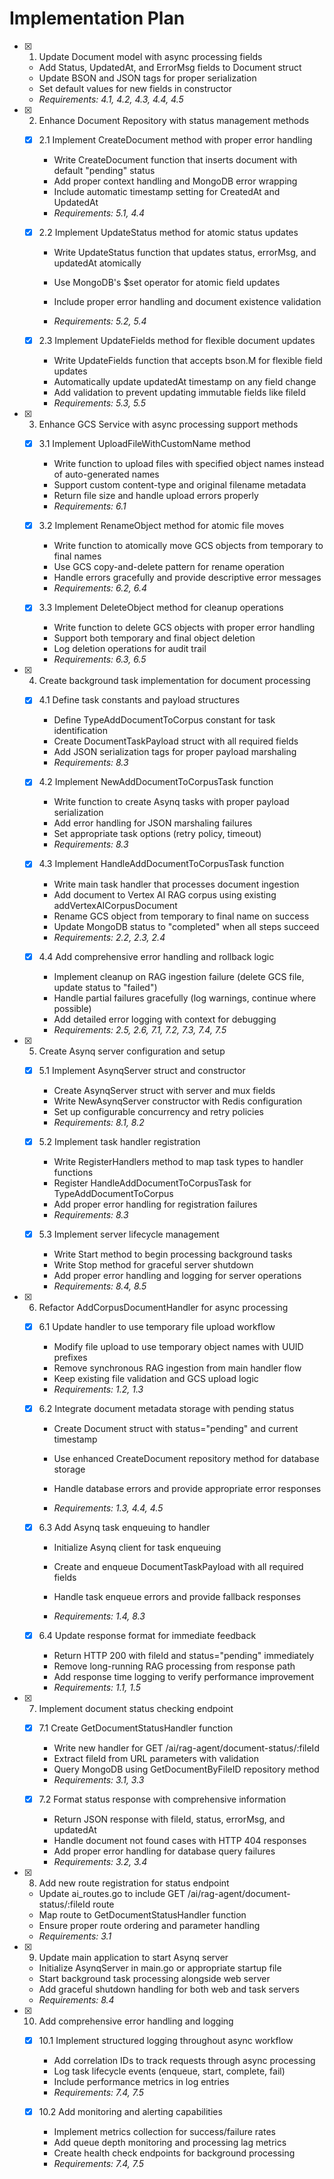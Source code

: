 # Implementation Plan

- [x] 1. Update Document model with async processing fields





  - Add Status, UpdatedAt, and ErrorMsg fields to Document struct
  - Update BSON and JSON tags for proper serialization
  - Set default values for new fields in constructor
  - _Requirements: 4.1, 4.2, 4.3, 4.4, 4.5_

- [x] 2. Enhance Document Repository with status management methods





  - [x] 2.1 Implement CreateDocument method with proper error handling


    - Write CreateDocument function that inserts document with default "pending" status
    - Add proper context handling and MongoDB error wrapping
    - Include automatic timestamp setting for CreatedAt and UpdatedAt
    - _Requirements: 5.1, 4.4_



  - [x] 2.2 Implement UpdateStatus method for atomic status updates






    - Write UpdateStatus function that updates status, errorMsg, and updatedAt atomically
    - Use MongoDB's $set operator for atomic field updates
    - Include proper error handling and document existence validation


    - _Requirements: 5.2, 5.4_

  - [x] 2.3 Implement UpdateFields method for flexible document updates

    - Write UpdateFields function that accepts bson.M for flexible field updates
    - Automatically update updatedAt timestamp on any field change
    - Add validation to prevent updating immutable fields like fileId
    - _Requirements: 5.3, 5.5_


- [x] 3. Enhance GCS Service with async processing support methods




  - [x] 3.1 Implement UploadFileWithCustomName method


    - Write function to upload files with specified object names instead of auto-generated names
    - Support custom content-type and original filename metadata
    - Return file size and handle upload errors properly
    - _Requirements: 6.1_

  - [x] 3.2 Implement RenameObject method for atomic file moves


    - Write function to atomically move GCS objects from temporary to final names
    - Use GCS copy-and-delete pattern for rename operation
    - Handle errors gracefully and provide descriptive error messages
    - _Requirements: 6.2, 6.4_


  - [x] 3.3 Implement DeleteObject method for cleanup operations

    - Write function to delete GCS objects with proper error handling
    - Support both temporary and final object deletion
    - Log deletion operations for audit trail
    - _Requirements: 6.3, 6.5_

- [x] 4. Create background task implementation for document processing





  - [x] 4.1 Define task constants and payload structures


    - Define TypeAddDocumentToCorpus constant for task identification
    - Create DocumentTaskPayload struct with all required fields
    - Add JSON serialization tags for proper payload marshaling
    - _Requirements: 8.3_

  - [x] 4.2 Implement NewAddDocumentToCorpusTask function


    - Write function to create Asynq tasks with proper payload serialization
    - Add error handling for JSON marshaling failures
    - Set appropriate task options (retry policy, timeout)
    - _Requirements: 8.3_

  - [x] 4.3 Implement HandleAddDocumentToCorpusTask function


    - Write main task handler that processes document ingestion
    - Add document to Vertex AI RAG corpus using existing addVertexAICorpusDocument
    - Rename GCS object from temporary to final name on success
    - Update MongoDB status to "completed" when all steps succeed
    - _Requirements: 2.2, 2.3, 2.4_

  - [x] 4.4 Add comprehensive error handling and rollback logic


    - Implement cleanup on RAG ingestion failure (delete GCS file, update status to "failed")
    - Handle partial failures gracefully (log warnings, continue where possible)
    - Add detailed error logging with context for debugging
    - _Requirements: 2.5, 2.6, 7.1, 7.2, 7.3, 7.4, 7.5_

- [x] 5. Create Asynq server configuration and setup





  - [x] 5.1 Implement AsynqServer struct and constructor


    - Create AsynqServer struct with server and mux fields
    - Write NewAsynqServer constructor with Redis configuration
    - Set up configurable concurrency and retry policies
    - _Requirements: 8.1, 8.2_


  - [x] 5.2 Implement task handler registration

    - Write RegisterHandlers method to map task types to handler functions
    - Register HandleAddDocumentToCorpusTask for TypeAddDocumentToCorpus
    - Add proper error handling for registration failures
    - _Requirements: 8.3_

  - [x] 5.3 Implement server lifecycle management


    - Write Start method to begin processing background tasks
    - Write Stop method for graceful server shutdown
    - Add proper error handling and logging for server operations
    - _Requirements: 8.4, 8.5_

- [x] 6. Refactor AddCorpusDocumentHandler for async processing





  - [x] 6.1 Update handler to use temporary file upload workflow


    - Modify file upload to use temporary object names with UUID prefixes
    - Remove synchronous RAG ingestion from main handler flow
    - Keep existing file validation and GCS upload logic
    - _Requirements: 1.2, 1.3_



  - [x] 6.2 Integrate document metadata storage with pending status





    - Create Document struct with status="pending" and current timestamp
    - Use enhanced CreateDocument repository method for database storage
    - Handle database errors and provide appropriate error responses


    - _Requirements: 1.3, 4.4, 4.5_

  - [x] 6.3 Add Asynq task enqueuing to handler





    - Initialize Asynq client for task enqueuing


    - Create and enqueue DocumentTaskPayload with all required fields
    - Handle task enqueue errors and provide fallback responses
    - _Requirements: 1.4, 8.3_

  - [x] 6.4 Update response format for immediate feedback





    - Return HTTP 200 with fileId and status="pending" immediately
    - Remove long-running RAG processing from response path
    - Add response time logging to verify performance improvement
    - _Requirements: 1.1, 1.5_

- [x] 7. Implement document status checking endpoint




  - [x] 7.1 Create GetDocumentStatusHandler function


    - Write new handler for GET /ai/rag-agent/document-status/:fileId
    - Extract fileId from URL parameters with validation
    - Query MongoDB using GetDocumentByFileID repository method
    - _Requirements: 3.1, 3.3_

  - [x] 7.2 Format status response with comprehensive information


    - Return JSON response with fileId, status, errorMsg, and updatedAt
    - Handle document not found cases with HTTP 404 responses
    - Add proper error handling for database query failures
    - _Requirements: 3.2, 3.4_

- [x] 8. Add new route registration for status endpoint





  - Update ai_routes.go to include GET /ai/rag-agent/document-status/:fileId route
  - Map route to GetDocumentStatusHandler function
  - Ensure proper route ordering and parameter handling
  - _Requirements: 3.1_

- [x] 9. Update main application to start Asynq server





  - Initialize AsynqServer in main.go or appropriate startup file
  - Start background task processing alongside web server
  - Add graceful shutdown handling for both web and task servers
  - _Requirements: 8.4_

- [x] 10. Add comprehensive error handling and logging





  - [x] 10.1 Implement structured logging throughout async workflow


    - Add correlation IDs to track requests through async processing
    - Log task lifecycle events (enqueue, start, complete, fail)
    - Include performance metrics in log entries
    - _Requirements: 7.4, 7.5_


  - [x] 10.2 Add monitoring and alerting capabilities

    - Implement metrics collection for success/failure rates
    - Add queue depth monitoring and processing lag metrics
    - Create health check endpoints for background processing
    - _Requirements: 7.4, 7.5_